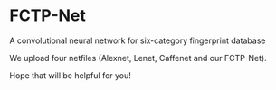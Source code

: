 # FCTP-Net
A convolutional neural network for six-category fingerprint database 

We upload four netfiles (Alexnet, Lenet, Caffenet and our FCTP-Net). 

Hope that will be helpful for you!
